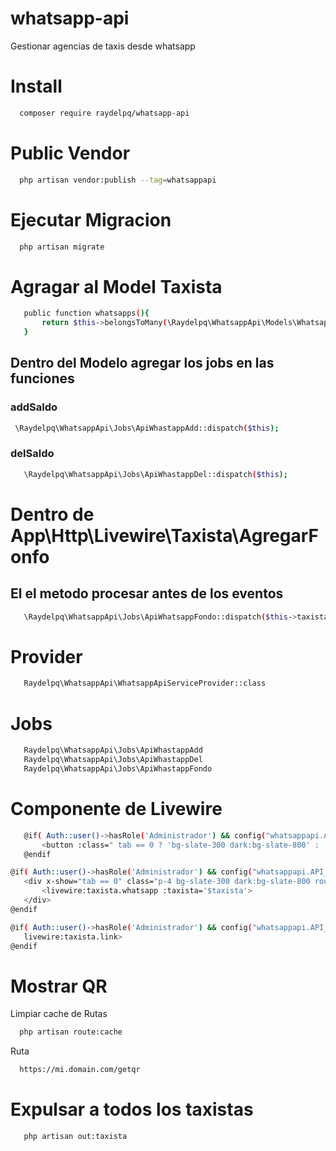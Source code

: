 # whatsapp-api
 Gestionar agencias de taxis desde whatsapp

# Install
 ```bash 
   composer require raydelpq/whatsapp-api
 ```

# Public Vendor
 ```bash
   php artisan vendor:publish --tag=whatsappapi
 ```

# Ejecutar Migracion
 ```bash
   php artisan migrate
 ```

# Agragar al Model Taxista
 ```bash
    public function whatsapps(){
        return $this->belongsToMany(\Raydelpq\WhatsappApi\Models\Whatsapp::class);
    }
 ```

 ## Dentro del Modelo agregar los jobs en las funciones
  ### addSaldo
   ```bash
    \Raydelpq\WhatsappApi\Jobs\ApiWhastappAdd::dispatch($this);
   ```

   ### delSaldo
   ```bash
      \Raydelpq\WhatsappApi\Jobs\ApiWhastappDel::dispatch($this);
   ```

# Dentro de App\Http\Livewire\Taxista\AgregarFonfo
 ## El el metodo procesar antes de los eventos
 ```bash
    \Raydelpq\WhatsappApi\Jobs\ApiWhatsappFondo::dispatch($this->taxista);
 ```

# Provider
 ```bash
    Raydelpq\WhatsappApi\WhatsappApiServiceProvider::class
 ```

# Jobs
 ```bash
    Raydelpq\WhatsappApi\Jobs\ApiWhastappAdd
    Raydelpq\WhatsappApi\Jobs\ApiWhastappDel
    Raydelpq\WhatsappApi\Jobs\ApiWhastappFondo
 ```

# Componente de Livewire
 ```bash
    @if( Auth::user()->hasRole('Administrador') && config("whatsappapi.API_WA") == true )
        <button :class=" tab == 0 ? 'bg-slate-300 dark:bg-slate-800' : 'bg-slate-900' " class="text-white px-4 py-2 -mr-1.5 border-l border-slate-900 dark:border-white rounded-tr border-t" x-on:click="tab=0;">Whatsapp</button>
    @endif
 ```

 ```bash
 @if( Auth::user()->hasRole('Administrador') && config("whatsappapi.API_WA") == true )
    <div x-show="tab == 0" class="p-4 bg-slate-300 dark:bg-slate-800 rounded-b rounded-tr w-full">
        <livewire:taxista.whatsapp :taxista='$taxista'>
    </div>
 @endif
 ```

 
 ```bash
 @if( Auth::user()->hasRole('Administrador') && config("whatsappapi.API_WA") == true )
    livewire:taxista.link>
 @endif
 ```

# Mostrar QR
 Limpiar cache de Rutas 
 ```bash 
   php artisan route:cache
 ```
 Ruta 
 ```bash
   https://mi.domain.com/getqr
 ```

# Expulsar a todos los taxistas 
   ```bash
      php artisan out:taxista
   ```

